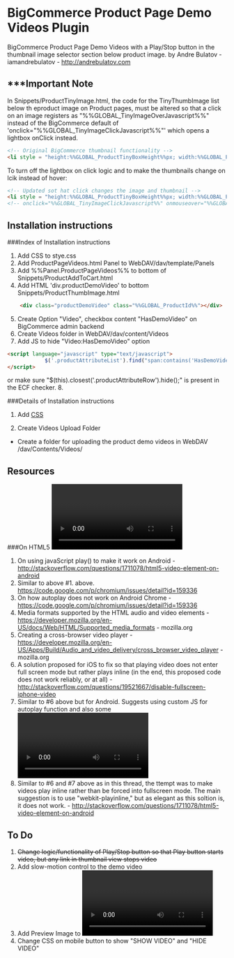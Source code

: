 BigCommerce Product Page Demo Videos Plugin
===========================================

BigCommerce Product Page Demo Videos with a Play/Stop button in the thumbnail image selector section below product image.
by Andre Bulatov - iamandrebulatov - http://andrebulatov.com

***Important Note
-----------------
In Snippets/ProductTinyImage.html, the code for the TinyThumbImage list below th eproduct image on Product pages, must be altered so that a click on an image registers as "%%GLOBAL_TinyImageOverJavascript%%" instead of the BigCommerce default of 'onclick="%%GLOBAL_TinyImageClickJavascript%%"' which opens a lightbox onClick instead.
```HTML
<!-- Original BigCommerce thumbnail functionality -->
<li style = "height:%%GLOBAL_ProductTinyBoxHeight%%px; width:%%GLOBAL_ProductTinyBoxWidth%%px;" onmouseover="%%GLOBAL_TinyImageOverJavascript%%" onclick="%%GLOBAL_TinyImageClickJavascript%%" id="TinyImageBox_%%GLOBAL_ProductThumbIndex%%">
```

To turn off the lightbox on click logic and to make the thumbnails change on lcik instead of hover:
```HTML
<!-- Updated sot hat click changes the image and thumbnail -->
<li style = "height:%%GLOBAL_ProductTinyBoxHeight%%px; width:%%GLOBAL_ProductTinyBoxWidth%%px;" onclick="%%GLOBAL_TinyImageOverJavascript%%" id="TinyImageBox_%%GLOBAL_ProductThumbIndex%%">
<!-- onclick="%%GLOBAL_TinyImageClickJavascript%%" onmouseover="%%GLOBAL_TinyImageOverJavascript%%" -->
```  


Installation instructions
-------------------------
###Index of Installation instructions
1. Add <!-- Product Page Videos --> CSS to stye.css
2. Add ProductPageVideos.html Panel to WebDAV/dav/template/Panels
3. Add %%Panel.ProductPageVideos%% to bottom of Snippets/ProductAddToCart.html
4. Add HTML 'div.productDemoVideo' to bottom Snippets/ProductThumbImage.html
```HTML
    <div class="productDemoVideo" class="%%GLOBAL_ProductId%%"></div>
```
5. Create Option "Video", checkbox content "HasDemoVideo" on BigCommerce admin backend
6. Create Videos folder in WebDAV/dav/content/Videos
7. Add JS to hide "Video:HasDemoVideo" option 
```HTML
<script language="javascript" type="text/javascript">
            $('.productAttributeList').find("span:contains('HasDemoVideo')").closest('.productAttributeRow').hide();
</script>
```
or make sure "$(this).closest('.productAttributeRow').hide();" is present in the ECF checker.
8. 


###Details of Installation instructions
1. Add <!-- Product Page Videos --> [CSS](https://github.com/iamandrebulatov/BigCommerce-Product-Page-Demo-Videos/blob/master/ProductPageVideosCSS.css)


6. Create Videos Upload Folder
- Create a folder for uploading the product demo videos in WebDAV /dav/Contents/Videos/


Resources
---------

###On HTML5 <video> tag for mobile (iOS and Android in particular)
1.  On using javaScript play() to make it work on Android - http://stackoverflow.com/questions/1711078/html5-video-element-on-android
2.  Similar to above #1. above. https://code.google.com/p/chromium/issues/detail?id=159336
3.  On how autoplay does not work on Android Chrome - https://code.google.com/p/chromium/issues/detail?id=159336
4.  Media formats supported by the HTML audio and video elements - https://developer.mozilla.org/en-US/docs/Web/HTML/Supported_media_formats - mozilla.org
5.  Creating a cross-browser video player - https://developer.mozilla.org/en-US/Apps/Build/Audio_and_video_delivery/cross_browser_video_player - mozilla.org
6.  A solution proposed for iOS to fix so that playing video does not enter full screen mode but rather plays inline (in the end, this proposed code does not work reliably, or at all) - http://stackoverflow.com/questions/19521667/disable-fullscreen-iphone-video
7.  Similar to #6 above but for Android.  Suggests using custom JS for autoplay function and also some <video> tag markup standards that should allow video to play on ANdroid along iwth other browsers like Firefox and Safari. - http://stackoverflow.com/questions/1711078/html5-video-element-on-android
8.  Similar to #6 and #7 above as in this thread, the ttempt was to make videos play inline rather than be forced into fullscreen mode.  The main suggestion is to use "webkit-playinline," but as elegant as this soltion is, it does not work. - http://stackoverflow.com/questions/1711078/html5-video-element-on-android


To Do
-----

1. ~~Change logic/functionality of Play/Stop button so that Play button starts video, but any link in thumbnail view stops video~~
2. Add slow-motion control to the demo video
3. Add Preview Image to <video> tag
4. Change CSS on mobile button to show "SHOW VIDEO" and "HIDE VIDEO"

